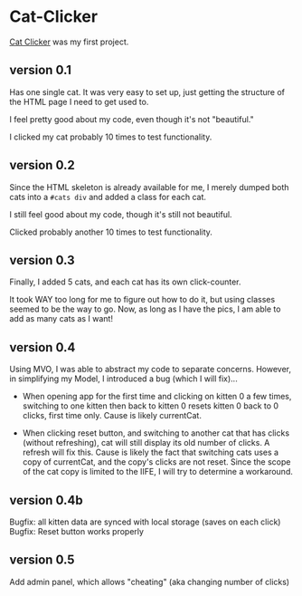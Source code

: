 # Cat-Clicker

[Cat Clicker](http://abustamam.github.io/Cat-Clicker) was my first project. 

## version 0.1

Has one single cat. It was very easy to set up, just getting the structure of the HTML page I need to get used to. 

I feel pretty good about my code, even though it's not "beautiful."

I clicked my cat probably 10 times to test functionality. 

## version 0.2

Since the HTML skeleton is already available for me, I merely dumped both cats into a `#cats div` and added a class for each cat. 

I still feel good about my code, though it's still not beautiful. 

Clicked probably another 10 times to test functionality. 

## version 0.3

Finally, I added 5 cats, and each cat has its own click-counter. 

It took WAY too long for me to figure out how to do it, but using classes seemed to be the way to go. Now, as long as I have the pics, I am able to add as many cats as I want!

## version 0.4 

Using MVO, I was able to abstract my code to separate concerns. However, in simplifying my Model, I introduced a bug (which I will fix)...

- When opening app for the first time and clicking on kitten 0 a few times, switching to one kitten then back to kitten 0 resets kitten 0 back to 0 clicks, first time only. Cause is likely currentCat.

- When clicking reset button, and switching to another cat that has clicks (without refreshing), cat will still display its old number of clicks. A refresh will fix this. Cause is likely the fact that switching cats uses a copy of currentCat, and the copy's clicks are not reset. Since the scope of the cat copy is limited to the IIFE, I will try to determine a workaround. 

## version 0.4b

Bugfix: all kitten data are synced with local storage (saves on each click)
Bugfix: Reset button works properly

## version 0.5

Add admin panel, which allows "cheating" (aka changing number of clicks)